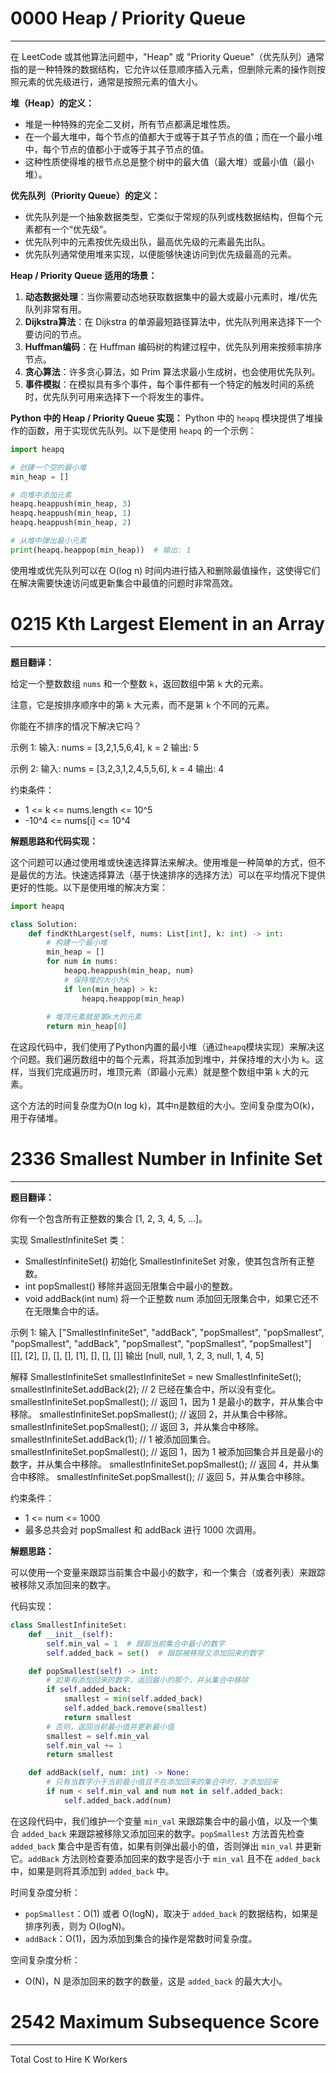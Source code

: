 # 0000 Heap / Priority Queue

---

在 LeetCode 或其他算法问题中，"Heap" 或 "Priority Queue"（优先队列）通常指的是一种特殊的数据结构，它允许以任意顺序插入元素，但删除元素的操作则按照元素的优先级进行，通常是按照元素的值大小。

**堆（Heap）的定义：**

- 堆是一种特殊的完全二叉树，所有节点都满足堆性质。
- 在一个最大堆中，每个节点的值都大于或等于其子节点的值；而在一个最小堆中，每个节点的值都小于或等于其子节点的值。
- 这种性质使得堆的根节点总是整个树中的最大值（最大堆）或最小值（最小堆）。

**优先队列（Priority Queue）的定义：**

- 优先队列是一个抽象数据类型，它类似于常规的队列或栈数据结构，但每个元素都有一个“优先级”。
- 优先队列中的元素按优先级出队，最高优先级的元素最先出队。
- 优先队列通常使用堆来实现，以便能够快速访问到优先级最高的元素。

**Heap / Priority Queue 适用的场景：**
1. **动态数据处理**：当你需要动态地获取数据集中的最大或最小元素时，堆/优先队列非常有用。
2. **Dijkstra算法**：在 Dijkstra 的单源最短路径算法中，优先队列用来选择下一个要访问的节点。
3. **Huffman编码**：在 Huffman 编码树的构建过程中，优先队列用来按频率排序节点。
4. **贪心算法**：许多贪心算法，如 Prim 算法求最小生成树，也会使用优先队列。
5. **事件模拟**：在模拟具有多个事件，每个事件都有一个特定的触发时间的系统时，优先队列可用来选择下一个将发生的事件。

**Python 中的 Heap / Priority Queue 实现：**
Python 中的 `heapq` 模块提供了堆操作的函数，用于实现优先队列。以下是使用 `heapq` 的一个示例：

```python
import heapq

# 创建一个空的最小堆
min_heap = []

# 向堆中添加元素
heapq.heappush(min_heap, 3)
heapq.heappush(min_heap, 1)
heapq.heappush(min_heap, 2)

# 从堆中弹出最小元素
print(heapq.heappop(min_heap))  # 输出: 1
```

使用堆或优先队列可以在 O(log n) 时间内进行插入和删除最值操作，这使得它们在解决需要快速访问或更新集合中最值的问题时非常高效。

# 0215 Kth Largest Element in an Array

---

**题目翻译：**

给定一个整数数组 `nums` 和一个整数 `k`，返回数组中第 `k` 大的元素。

注意，它是按排序顺序中的第 `k` 大元素，而不是第 `k` 个不同的元素。

你能在不排序的情况下解决它吗？

示例 1:
输入: nums = [3,2,1,5,6,4], k = 2
输出: 5

示例 2:
输入: nums = [3,2,3,1,2,4,5,5,6], k = 4
输出: 4

约束条件：
- 1 <= k <= nums.length <= 10^5
- -10^4 <= nums[i] <= 10^4

**解题思路和代码实现：**

这个问题可以通过使用堆或快速选择算法来解决。使用堆是一种简单的方式，但不是最优的方法。快速选择算法（基于快速排序的选择方法）可以在平均情况下提供更好的性能。以下是使用堆的解决方案：

```python
import heapq

class Solution:
    def findKthLargest(self, nums: List[int], k: int) -> int:
        # 构建一个最小堆
        min_heap = []
        for num in nums:
            heapq.heappush(min_heap, num)
            # 保持堆的大小为k
            if len(min_heap) > k:
                heapq.heappop(min_heap)
        
        # 堆顶元素就是第k大的元素
        return min_heap[0]
```

在这段代码中，我们使用了Python内置的最小堆（通过`heapq`模块实现）来解决这个问题。我们遍历数组中的每个元素，将其添加到堆中，并保持堆的大小为 `k`。这样，当我们完成遍历时，堆顶元素（即最小元素）就是整个数组中第 `k` 大的元素。

这个方法的时间复杂度为O(n log k)，其中n是数组的大小。空间复杂度为O(k)，用于存储堆。 

# 2336 Smallest Number in Infinite Set

---

**题目翻译：**

你有一个包含所有正整数的集合 [1, 2, 3, 4, 5, ...]。

实现 SmallestInfiniteSet 类：

- SmallestInfiniteSet() 初始化 SmallestInfiniteSet 对象，使其包含所有正整数。
- int popSmallest() 移除并返回无限集合中最小的整数。
- void addBack(int num) 将一个正整数 num 添加回无限集合中，如果它还不在无限集合中的话。

示例 1:
输入
["SmallestInfiniteSet", "addBack", "popSmallest", "popSmallest", "popSmallest", "addBack", "popSmallest", "popSmallest", "popSmallest"]
[[], [2], [], [], [], [1], [], [], []]
输出
[null, null, 1, 2, 3, null, 1, 4, 5]

解释
SmallestInfiniteSet smallestInfiniteSet = new SmallestInfiniteSet();
smallestInfiniteSet.addBack(2);    // 2 已经在集合中，所以没有变化。
smallestInfiniteSet.popSmallest(); // 返回 1，因为 1 是最小的数字，并从集合中移除。
smallestInfiniteSet.popSmallest(); // 返回 2，并从集合中移除。
smallestInfiniteSet.popSmallest(); // 返回 3，并从集合中移除。
smallestInfiniteSet.addBack(1);    // 1 被添加回集合。
smallestInfiniteSet.popSmallest(); // 返回 1，因为 1 被添加回集合并且是最小的数字，并从集合中移除。
smallestInfiniteSet.popSmallest(); // 返回 4，并从集合中移除。
smallestInfiniteSet.popSmallest(); // 返回 5，并从集合中移除。

约束条件：

- 1 <= num <= 1000
- 最多总共会对 popSmallest 和 addBack 进行 1000 次调用。

**解题思路：**

可以使用一个变量来跟踪当前集合中最小的数字，和一个集合（或者列表）来跟踪被移除又添加回来的数字。

代码实现：
```python
class SmallestInfiniteSet:
    def __init__(self):
        self.min_val = 1  # 跟踪当前集合中最小的数字
        self.added_back = set()  # 跟踪被移除又添加回来的数字

    def popSmallest(self) -> int:
        # 如果有添加回来的数字，返回最小的那个，并从集合中移除
        if self.added_back:
            smallest = min(self.added_back)
            self.added_back.remove(smallest)
            return smallest
        # 否则，返回当前最小值并更新最小值
        smallest = self.min_val
        self.min_val += 1
        return smallest

    def addBack(self, num: int) -> None:
        # 只有当数字小于当前最小值且不在添加回来的集合中时，才添加回来
        if num < self.min_val and num not in self.added_back:
            self.added_back.add(num)
```

在这段代码中，我们维护一个变量 `min_val` 来跟踪集合中的最小值，以及一个集合 `added_back` 来跟踪被移除又添加回来的数字。`popSmallest` 方法首先检查 `added_back` 集合中是否有值，如果有则弹出最小的值，否则弹出 `min_val` 并更新它。`addBack` 方法则检查要添加回来的数字是否小于 `min_val` 且不在 `added_back` 中，如果是则将其添加到 `added_back` 中。

时间复杂度分析：
- `popSmallest`：O(1) 或者 O(logN)，取决于 `added_back` 的数据结构，如果是排序列表，则为 O(logN)。
- `addBack`：O(1)，因为添加到集合的操作是常数时间复杂度。

空间复杂度分析：
- O(N)，N 是添加回来的数字的数量，这是 `added_back` 的最大大小。

# 2542 Maximum Subsequence Score

---





Total Cost to Hire K Workers

